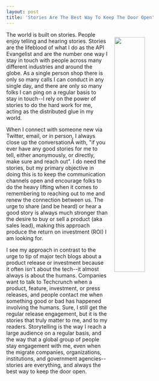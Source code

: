 ```yaml
---
layout: post
title: 'Stories Are The Best Way To Keep The Door Open'
---
```

<img src="http://kinlane-productions.s3.amazonaws.com/api_evangelist_site/blog/keep_door_open_stories.jpg" width="40%" align="right" style="padding: 15px;" /><p>The world is built on stories. People enjoy telling and hearing stories. Stories are the lifeblood of what I do as the API Evangelist and are the number one way I stay in touch with people across many different industries and around the globe. As a single person shop there is only so many calls I can conduct in any single day, and there are only so many folks I can ping on a regular basis to stay in touch--I rely on the power of stories to do the hard work for me, acting as the distributed glue in my world.</p>
<p>When I connect with someone new via Twitter, email, or in person, I always close up the conversationÂ with, "if you ever have any good stories for me to tell, either anonymously, or directly, make sure and reach out". I do need the stories, but my primary objective in doing this is to keep the communication channels open and encourage folks to do the heavy lifting when it comes to remembering to reaching out to me and renew the connection between us. The urge to share (and be heard) or hear a good story is always much stronger than the desire to buy or sell a product (aka sales lead), making this approach produce the return on investment (ROI) I am looking for.</p>
<p>I see my approach in contrast to the urge to tip of major tech blogs about a product release or investment because it often isn't about the tech--it almost always is about the humans. Companies want to talk to Techcrunch when a product, feature, investment, or press releases, and people contact me when something good or bad has happened involving the humans. Sure, I still get the regular release engagement, but it is the stories that truly matter to me, and to my readers. Storytelling is the way I reach a large audience on a regular basis, and the way that a global group of people stay engagement with me, even when the migrate companies, organizations, institutions, and government agencies--stories are everything, and always the best way to keep the door open.</p>